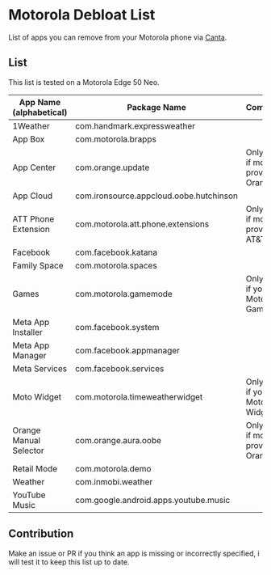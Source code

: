 # Motorola Debloat List

List of apps you can remove from your Motorola phone via [Canta](https://f-droid.org/packages/org.samo_lego.canta/).

## List

This list is tested on a Motorola Edge 50 Neo.

| App Name (alphabetical) | Package Name                            | Comments                               |
| ----------------------- | --------------------------------------- | -------------------------------------- |
| 1Weather                | com.handmark.expressweather             |                                        |
| App Box                 | com.motorola.brapps                     |                                        |
| App Center              | com.orange.update                       | Only keep if mobile provider is Orange |
| App Cloud               | com.ironsource.appcloud.oobe.hutchinson |                                        |
| ATT Phone Extension     | com.motorola.att.phone.extensions       | Only keep if mobile provider is AT&T   |
| Facebook                | com.facebook.katana                     |                                        |
| Family Space            | com.motorola.spaces                     |                                        |
| Games                   | com.motorola.gamemode                   | Only keep if you use Moto Gametime     |
| Meta App Installer      | com.facebook.system                     |                                        |
| Meta App Manager        | com.facebook.appmanager                 |                                        |
| Meta Services           | com.facebook.services                   |                                        |
| Moto Widget             | com.motorola.timeweatherwidget          | Only keep if you use Motorola Widgets  |
| Orange Manual Selector  | com.orange.aura.oobe                    | Only keep if mobile provider is Orange |
| Retail Mode             | com.motorola.demo                       |                                        |
| Weather                 | com.inmobi.weather                      |                                        |
| YouTube Music           | com.google.android.apps.youtube.music   |                                        |

## Contribution

Make an issue or PR if you think an app is missing or incorrectly specified, i will test it to keep this list up to date.
